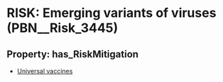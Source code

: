 # RISK: __Emerging variants of viruses__ (PBN__Risk_3445)

## Property: has_RiskMitigation

* [Universal vaccines](PBN__Mitigation_2402)

